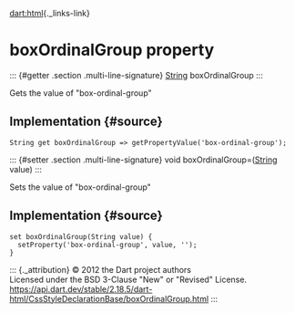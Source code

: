 [dart:html](../../dart-html/dart-html-library){._links-link}

boxOrdinalGroup property
========================

::: {#getter .section .multi-line-signature}
[String](../../dart-core/string-class) boxOrdinalGroup
:::

Gets the value of \"box-ordinal-group\"

Implementation {#source}
--------------

``` {.language-dart data-language="dart"}
String get boxOrdinalGroup => getPropertyValue('box-ordinal-group');
```

::: {#setter .section .multi-line-signature}
void boxOrdinalGroup=([String](../../dart-core/string-class) value)
:::

Sets the value of \"box-ordinal-group\"

Implementation {#source}
--------------

``` {.language-dart data-language="dart"}
set boxOrdinalGroup(String value) {
  setProperty('box-ordinal-group', value, '');
}
```

::: {._attribution}
© 2012 the Dart project authors\
Licensed under the BSD 3-Clause \"New\" or \"Revised\" License.\
<https://api.dart.dev/stable/2.18.5/dart-html/CssStyleDeclarationBase/boxOrdinalGroup.html>
:::
